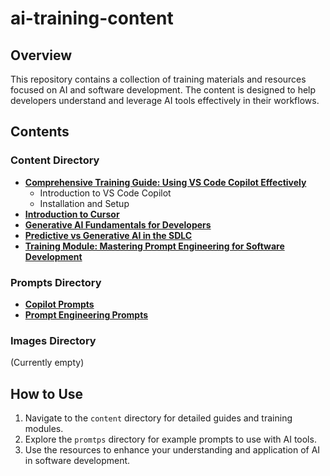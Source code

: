 # ai-training-content

## Overview
This repository contains a collection of training materials and resources focused on AI and software development. The content is designed to help developers understand and leverage AI tools effectively in their workflows.

## Contents

### Content Directory
- **[Comprehensive Training Guide: Using VS Code Copilot Effectively](content/copilot-essentials.md)**
  - Introduction to VS Code Copilot
  - Installation and Setup
- **[Introduction to Cursor](content/cursor-quickstart.md)**
- **[Generative AI Fundamentals for Developers](content/fundamentals.md)**
- **[Predictive vs Generative AI in the SDLC](content/predictive-vs-generative.md)**
- **[Training Module: Mastering Prompt Engineering for Software Development](content/prompt-engineering.md)**

### Prompts Directory
- **[Copilot Prompts](promtps/copilot.md)**
- **[Prompt Engineering Prompts](promtps/prompt-engineering.md)**

### Images Directory
(Currently empty)

## How to Use
1. Navigate to the `content` directory for detailed guides and training modules.
2. Explore the `promtps` directory for example prompts to use with AI tools.
3. Use the resources to enhance your understanding and application of AI in software development.
